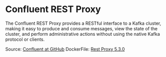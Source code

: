 # Confluent REST Proxy

The Confluent REST Proxy provides a RESTful interface to a Kafka cluster, making it easy to produce and consume messages, view the state of the cluster, and perform administrative actions without using the native Kafka protocol or clients.

Source: [Confluent at GitHub](https://github.com/confluentinc/kafka-rest)
DockerFile: [Rest Proxy 5.3.0](https://github.com/confluentinc/cp-docker-images/blob/centos7-5.3.0/debian/kafka-rest/Dockerfile)